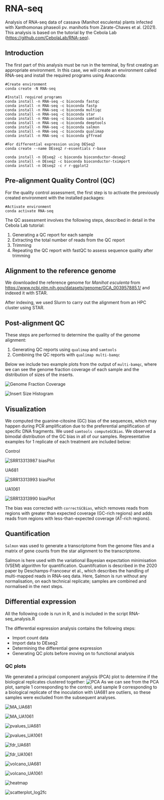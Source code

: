 # RNA-seq
Analysis of RNA-seq data of cassava (Manihot esculenta) plants infected with Xanthomonas phaseoli pv. manihotis from Zárate-Chaves et al. (2021).
This analysis is based on the tutorial by the Cebola Lab (https://github.com/CebolaLab/RNA-seq).

## Introduction

The first part of this analysis must be run in the terminal, by first creating an appropriate environment. In this case, we will create an environment called RNA-seq and install the required programs using Anaconda:

```
#Create environment
conda create -N RNA-seq

#Install required programs
conda install -n RNA-seq -c bioconda fastqc
conda install -n RNA-seq -c bioconda fastp
conda install -n RNA-seq -c bioconda multiqc
conda install -n RNA-seq -c bioconda star
conda install -n RNA-seq -c bioconda samtools
conda install -n RNA-seq -c bioconda deeptools
conda install -n RNA-seq -c bioconda salmon
conda install -n RNA-seq -c bioconda qualimap
conda install -n RNA-seq -c bioconda gffread

#For differential expression using DESeq2
conda create --name DEseq2 r-essentials r-base

conda install -n DEseq2 -c bioconda bioconductor-deseq2
conda install -n DEseq2 -c bioconda bioconductor-tximport 
conda install -n DEseq2 -c r r-ggplot2 
```

## Pre-alignment Quality Control (QC)

For the quality control assessment, the first step is to activate the previously created environment with the installed packages:

```
#Activate environment
conda activate RNA-seq
```

The QC assessment involves the following steps, described in detail in the Cebola Lab tutorial:

1. Generating a QC report for each sample
2.  Extracting the total number of reads from the QC report
3.  Trimming
4.  Repeating the QC report with fastQC to assess sequence quality after trimming

## Alignment to the reference genome

We downloaded the reference genome for *Manihot esculenta* from https://www.ncbi.nlm.nih.gov/datasets/genome/GCA_003957885.1/ and indexed it with STAR.

After indexing, we used Slurm to carry out the alignment from an HPC cluster using STAR. 

## Post-alignment QC

These steps are performed to determine the quality of the genome alignment:

1. Generating QC reports using ```qualimap``` and ```samtools```
2. Combining the QC reports with ```qualimap multi-bamqc```

Below we include two example plots from the output of ```multi-bamqc```, where we can see the genome fraction coverage of each sample and the distribution of sizes of the inserts.

![Genome Fraction Coverage](https://github.com/user-attachments/assets/4f5d8457-3527-4b1a-bf4f-bc613ae5fcdd)

![Insert Size Histogram](https://github.com/user-attachments/assets/a15d8fe3-b7a7-40fa-9cec-83adf0d13572)

## Visualization 

We computed the guanine-citosine (GC) bias of the sequences, which may happen during PCR amplification due to the preferential amplification of specific DNA fragments. We used ```samtools computeGCBias```. We observed a bimodal distribution of the GC bias in all of our samples. Representative examples for 1 replicate of each treatment are included below:

Control

![SRR13313987 biasPlot](https://github.com/user-attachments/assets/851f67de-4733-4109-957e-24003bce5bc8)

UA681

![SRR13313993 biasPlot](https://github.com/user-attachments/assets/04aad013-3540-4b65-8083-f45b8e329867)

UA1061

![SRR13313990 biasPlot](https://github.com/user-attachments/assets/47cfec77-48c1-45e8-8e84-05ee68f221b2)

The bias was corrected with ```correctGCBias```, which removes reads from regions with greater than expected coverage (GC-rich regions) and adds reads from regions with less-than-expected coverage (AT-rich regions).

## Quantification

```Salmon``` was used to generate a transcriptome from the genome files and a matrix of gene counts from the star alignment to the transcriptome. 

Salmon is here used with the variational Bayesian expectation minimisation (VSEM) algorithm for quantification. Quanitifcation is described in the 2020 paper by Deschamps-Francoeur et al., which describes the handling of multi-mapped reads in RNA-seq data. Here, Salmon is run without any normalisation, on each technical replicate; samples are combined and normalised in the next steps.

## Differential expression

All the following code is run in R, and is included in the script RNA-seq_analysis.R

The differential expression analysis contains the following steps:

* Import count data
* Import data to DEseq2
* Determining the differential gene expression
* Generating QC plots before moving on to functional analysis

### QC plots

We generated a principal component analysis (PCA) plot to determine if the biological replicates clustered together:
![PCA](https://github.com/user-attachments/assets/6fc0c530-924b-452c-a8d7-0a040d751789)
As we can see from the PCA plot, sample 1 corresponding to the control, and sample 9 corresponding to a biological replicate of the inoculation with UA681 are outliers, so these samples were excluded from the subsequent analyses. 

![MA_UA681](https://github.com/user-attachments/assets/6c6048ab-e56c-4ff3-9067-c508047e6c5a)

![MA_UA1061](https://github.com/user-attachments/assets/6d02606f-6ebb-402a-ac0f-d5b327f34392)

![pvalues_UA681](https://github.com/user-attachments/assets/b500d1e7-e995-4ea5-adf2-dd487c545485)

![pvalues_UA1061](https://github.com/user-attachments/assets/93df7ad9-81ff-48c5-afff-779f3929586f)

![fdr_UA681](https://github.com/user-attachments/assets/a5b634f8-1eb4-42d3-ba38-f5a9f3b4751f)

![fdr_UA1061](https://github.com/user-attachments/assets/f6e5f2dd-a74b-47d2-afaf-e4780f590650)

![volcano_UA681](https://github.com/user-attachments/assets/f820e47e-f84e-495b-bff1-342f5ced2fbd)

![volcano_UA1061](https://github.com/user-attachments/assets/535a7bcd-f2fa-48f0-8a48-d674649698c4)

![heatmap](https://github.com/user-attachments/assets/01985909-169f-4d30-aa20-e427dd69bbce)

![scatterplot_log2fc](https://github.com/user-attachments/assets/d86916d2-8053-47bd-848b-023d35964ce0)

